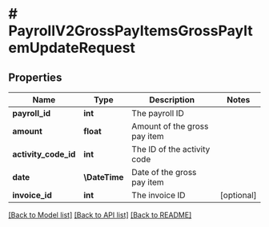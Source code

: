 # # PayrollV2GrossPayItemsGrossPayItemUpdateRequest

## Properties

Name | Type | Description | Notes
------------ | ------------- | ------------- | -------------
**payroll_id** | **int** | The payroll ID |
**amount** | **float** | Amount of the gross pay item |
**activity_code_id** | **int** | The ID of the activity code |
**date** | **\DateTime** | Date of the gross pay item |
**invoice_id** | **int** | The invoice ID | [optional]

[[Back to Model list]](../../README.md#models) [[Back to API list]](../../README.md#endpoints) [[Back to README]](../../README.md)
